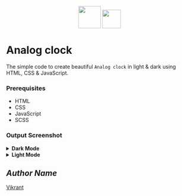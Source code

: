 <div align="center">
  <img height="60" src="https://user-images.githubusercontent.com/85709371/161901672-21f40343-eb83-4fe0-a50d-5777ea525dc2.png">
  <img height="50" src="https://user-images.githubusercontent.com/85709371/160286209-622d2990-13e6-46a3-9877-2a0b73bb386d.png">
</div>

# Analog clock

The simple code to create beautiful `Analog clock` in light & dark using HTML, CSS & JavaScript.

### Prerequisites
- HTML
- CSS
- JavaScript
- SCSS

### Output Screenshot
<details><summary><b>Dark Mode</b></summary>
  <p align="center">
    <a href="Outputs/output1.png"><img src="https://user-images.githubusercontent.com/85709371/148986273-a28592d3-fcf7-403b-9ffb-0f5a01f38b67.png" alt="output 1"></a>
  </p>
</details>
<details><summary><b>Light Mode</b></summary>
  <p align="center">
    <a href="Outputs/output2.png"><img src="https://user-images.githubusercontent.com/85709371/148986323-e165bcc4-4b88-4b3f-b462-80a8c1f2ea57.png" alt="output 2"></a>
  </p>
</details>

<!-- Visit <a href="https://thevkrant.github.io/Analogue-Clock/">Here</a> -->

## *Author Name*
[Vikrant](https://github.com/thevkrant)
